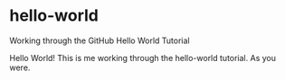 # hello-world
Working through the GitHub Hello World Tutorial

Hello World! This is me working through the hello-world tutorial. As you were. 
